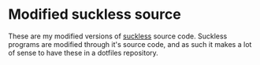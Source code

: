 # Modified suckless source
These are my modified versions of [suckless](https://suckless.org/) source code.
Suckless programs are modified through it's source code, and as such it makes a
lot of sense to have these in a dotfiles repository.
